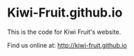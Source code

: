 # Kiwi-Fruit.github.io
This is the code for Kiwi Fruit's website.

Find us online at: http://kiwi-fruit.github.io
